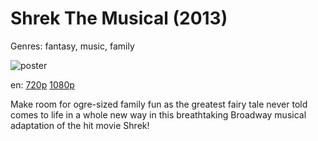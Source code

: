 # Shrek The Musical (2013)

Genres: fantasy, music, family

![poster](images/posterholder.png)

en:
  [720p](magnet:?xt=urn:btih:DA0F56172CC4958A5612D3D5860B93CDBB42E92E&tr=udp://glotorrents.pw:6969/announce&tr=udp://tracker.opentrackr.org:1337/announce&tr=udp://torrent.gresille.org:80/announce&tr=udp://tracker.openbittorrent.com:80&tr=udp://tracker.coppersurfer.tk:6969&tr=udp://tracker.leechers-paradise.org:6969&tr=udp://p4p.arenabg.ch:1337&tr=udp://tracker.internetwarriors.net:1337)
  [1080p](magnet:?xt=urn:btih:D325C788FC6AA57E11AB59B7F292CDAAF017D90A&tr=udp://glotorrents.pw:6969/announce&tr=udp://tracker.opentrackr.org:1337/announce&tr=udp://torrent.gresille.org:80/announce&tr=udp://tracker.openbittorrent.com:80&tr=udp://tracker.coppersurfer.tk:6969&tr=udp://tracker.leechers-paradise.org:6969&tr=udp://p4p.arenabg.ch:1337&tr=udp://tracker.internetwarriors.net:1337)
  


Make room for ogre-sized family fun as the greatest fairy tale never told comes to life in a whole new way in this breathtaking Broadway musical adaptation of the hit movie Shrek!